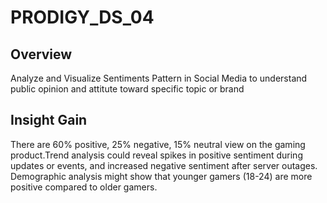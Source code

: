 # PRODIGY_DS_04
## Overview ##
Analyze and Visualize Sentiments Pattern in Social Media to understand public opinion and attitute toward specific topic or brand 
## Insight Gain
There are 60% positive, 25% negative, 15% neutral view on the gaming product.Trend analysis could reveal spikes in positive sentiment during updates or events, and increased negative sentiment after server outages. Demographic analysis might show that younger gamers (18-24) are more positive compared to older gamers.
